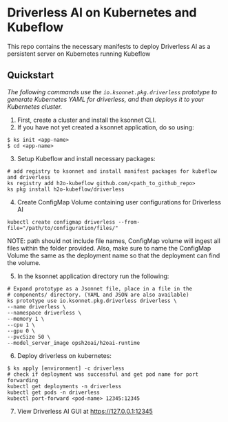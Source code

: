 # Driverless AI on Kubernetes and Kubeflow

This repo contains the necessary manifests to deploy Driverless AI as a
persistent server on Kubernetes running Kubeflow


## Quickstart

_The following commands use the ```io.ksonnet.pkg.driverless``` prototype to generate Kubernetes YAML for driverless,
and then deploys it to your Kubernetes cluster._

1. First, create a cluster and install the ksonnet CLI.
2. If you have not yet created a ksonnet application, do so using:
```
$ ks init <app-name>
$ cd <app-name>
```
3. Setup Kubeflow and install necessary packages:
```
# add registry to ksonnet and install manifest packages for kubeflow and driverless
ks registry add h2o-kubeflow github.com/<path_to_github_repo>
ks pkg install h2o-kubeflow/driverless
```
4. Create ConfigMap Volume containing user configurations for Driverless AI
```
kubectl create configmap driverless --from-file="/path/to/configuration/files/"
```
NOTE: path should not include file names, ConfigMap volume will ingest all files within the folder provided. Also, make sure to name the ConfigMap Volume the same as the deployment name so that the deployment can find the volume.

5. In the ksonnet application directory run the following:
```
# Expand prototype as a Jsonnet file, place in a file in the
# components/ directory. (YAML and JSON are also available)
ks prototype use io.ksonnet.pkg.driverless driverless \
--name driverless \
--namespace driverless \
--memory 1 \
--cpu 1 \
--gpu 0 \
--pvcSize 50 \
--model_server_image opsh2oai/h2oai-runtime
```
6. Deploy driverless on kubernetes:
```
$ ks apply [environment] -c driverless
# check if deployment was successful and get pod name for port forwarding
kubectl get deployments -n driverless
kubectl get pods -n driverless
kubectl port-forward <pod-name> 12345:12345
```
7. View Driverless AI GUI at https://127.0.0.1:12345

